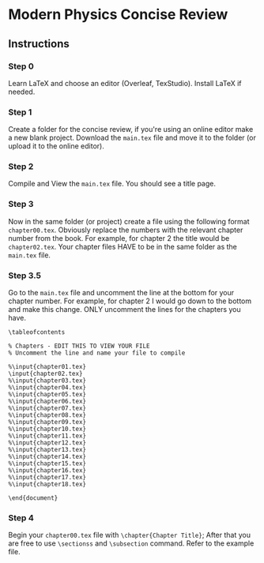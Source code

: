 # Modern Physics Concise Review
## Instructions
### Step 0
Learn LaTeX and choose an editor (Overleaf, TexStudio). Install LaTeX if needed.
### Step 1
Create a folder for the concise review, if you're using an online editor make a new blank project. Download the `main.tex` file and move it to the folder (or upload it to the online editor).
### Step 2
Compile and View the `main.tex` file. You should see a title page.
### Step 3
Now in the same folder (or project) create a file using the following format `chapter00.tex`. Obviously replace the numbers with the relevant chapter number from the book. For example, for chapter 2 the title would be `chapter02.tex`. Your chapter files HAVE to be in the same folder as the `main.tex` file.
### Step 3.5
Go to the `main.tex` file and uncomment the line at the bottom for your chapter number. For example, for chapter 2 I would go down to the bottom and make this change. ONLY uncomment the lines for the chapters you have. 
```
\tableofcontents

% Chapters - EDIT THIS TO VIEW YOUR FILE
% Uncomment the line and name your file to compile

%\input{chapter01.tex}
\input{chapter02.tex}
%\input{chapter03.tex}
%\input{chapter04.tex}
%\input{chapter05.tex}
%\input{chapter06.tex}
%\input{chapter07.tex}
%\input{chapter08.tex}
%\input{chapter09.tex}
%\input{chapter10.tex}
%\input{chapter11.tex}
%\input{chapter12.tex}
%\input{chapter13.tex}
%\input{chapter14.tex}
%\input{chapter15.tex}
%\input{chapter16.tex}
%\input{chapter17.tex}
%\input{chapter18.tex}
   	
\end{document}
```
### Step 4
Begin your `chapter00.tex` file with `\chapter{Chapter Title}`; After that you are free to use `\sectionss` and `\subsection` command. Refer to the example file. 
